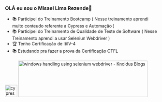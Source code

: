 ### OLÁ eu sou o Misael Lima Rezende👋

  

- 📚  Participei do Treinamento Bootcamp ( Nesse treinamento aprendi muito conteudo referente a Cypress e Automação )
- 📚  Participei do Treinamento de Qualidade de Teste de Software ( Nesse Treinamento aprendi a usar Seleniun Webdriver )
- 🏆  Tenho Certificação de ItilV-4
- 📚  Estudando pra fazer a prova da Certificação CTFL

<img src="https://raw.githubusercontent.com/simple-icons/simple-icons/6e46ec1fc23b60c8fd0d2f2ff46db82e16dbd75f/icons/cypress.svg" alt="cypress" width="40" height="40" style="max-width: 100%;">

<img src="https://blog.knoldus.com/wp-content/uploads/2020/03/selenium.png" jsaction="load:XAeZkd;" jsname="HiaYvf" class="n3VNCb KAlRDb" alt="windows handling using selenium webdriver - Knoldus Blogs" data-noaft="1" style="width: 427px; height: 120.123px; margin: 3.23839px 0px;">

